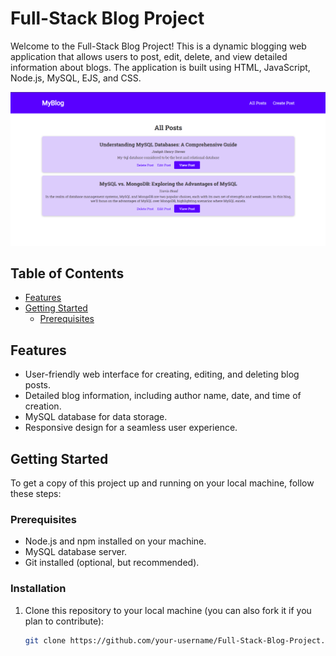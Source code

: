 # Full-Stack Blog Project

Welcome to the Full-Stack Blog Project! This is a dynamic blogging web application that allows users to post, edit, delete, and view detailed information about blogs. The application is built using HTML, JavaScript, Node.js, MySQL, EJS, and CSS.

![App Screenshot](./database/blogwebpag.png)

## Table of Contents
- [Features](#Blogsite-CRUD-features)
- [Getting Started](#getting-started)
  - [Prerequisites](#prerequisites)
## Features

- User-friendly web interface for creating, editing, and deleting blog posts.
- Detailed blog information, including author name, date, and time of creation.
- MySQL database for data storage.
- Responsive design for a seamless user experience.

## Getting Started

To get a copy of this project up and running on your local machine, follow these steps:

### Prerequisites

- Node.js and npm installed on your machine.
- MySQL database server.
- Git installed (optional, but recommended).

### Installation

1. Clone this repository to your local machine (you can also fork it if you plan to contribute):

   ```bash
   git clone https://github.com/your-username/Full-Stack-Blog-Project.git
